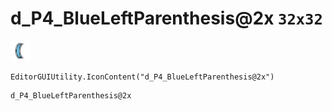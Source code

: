 # d_P4_BlueLeftParenthesis@2x `32x32`
<img src="/img/d_P4_BlueLeftParenthesis.png" width=32 height=32>

``` CSharp
EditorGUIUtility.IconContent("d_P4_BlueLeftParenthesis@2x")
```
```
d_P4_BlueLeftParenthesis@2x
```
